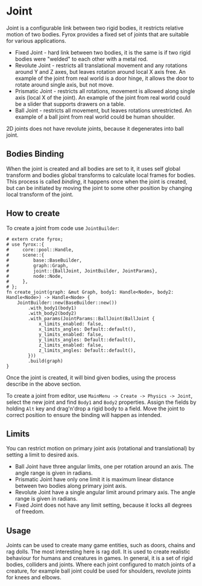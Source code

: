 # Joint

Joint is a configurable link between two rigid bodies, it restricts relative motion of two bodies. Fyrox provides a 
fixed set of joints that are suitable for various applications.

- Fixed Joint - hard link between two bodies, it is the same is if two rigid bodies were "welded" to each other with 
a metal rod.
- Revolute Joint - restricts all translational movement and any rotations around Y and Z axes, but leaves rotation
around local X axis free. An example of the joint from real world is a door hinge, it allows the door to rotate around 
single axis, but not move.
- Prismatic Joint - restricts all rotations, movement is allowed along single axis (local X of the joint). An example
of the joint from real world could be a slider that supports drawers on a table.
- Ball Joint - restricts all movement, but leaves rotations unrestricted. An example of a ball joint from real world 
could be human shoulder.

2D joints does not have revolute joints, because it degenerates into ball joint.

## Bodies Binding

When the joint is created and all bodies are set to it, it uses self global transform and bodies global transforms to
calculate local frames for bodies. This process is called _binding_, it happens once when the joint is created, but
can be initiated by moving the joint to some other position by changing local transform of the joint.

## How to create

To create a joint from code use `JointBuilder`:

```rust,no_run
# extern crate fyrox;
# use fyrox::{
#     core::pool::Handle,
#     scene::{
#         base::BaseBuilder,
#         graph::Graph,
#         joint::{BallJoint, JointBuilder, JointParams},
#         node::Node,
#     },
# };
fn create_joint(graph: &mut Graph, body1: Handle<Node>, body2: Handle<Node>) -> Handle<Node> {
    JointBuilder::new(BaseBuilder::new())
        .with_body1(body1)
        .with_body2(body2)
        .with_params(JointParams::BallJoint(BallJoint {
            x_limits_enabled: false,
            x_limits_angles: Default::default(),
            y_limits_enabled: false,
            y_limits_angles: Default::default(),
            z_limits_enabled: false,
            z_limits_angles: Default::default(),
        }))
        .build(graph)
}
```

Once the joint is created, it will bind given bodies, using the process describe in the above section.

To create a joint from editor, use  `MainMenu -> Create -> Physics -> Joint`, select the new joint and find `Body1` and
`Body2` properties. Assign the fields by holding `Alt` key and drag'n'drop a rigid body to a field. Move the joint to 
correct position to ensure the binding will happen as intended.

## Limits 

You can restrict motion on primary joint axis (rotational and translational) by setting a limit to desired axis. 

- Ball Joint have three angular limits, one per rotation around an axis. The angle range is given in radians.
- Prismatic Joint have only one limit it is maximum linear distance between two bodies along primary joint axis.
- Revolute Joint have a single angular limit around primary axis. The angle range is given in radians.
- Fixed Joint does not have any limit setting, because it locks all degrees of freedom.

## Usage

Joints can be used to create many game entities, such as doors, chains and rag dolls. The most interesting here is 
rag doll. It is used to create realistic behaviour for humans and creatures in games. In general, it is a set of 
rigid bodies, colliders and joints. Where each joint configured to match joints of a creature, for example ball joint
could be used for shoulders, revolute joints for knees and elbows.